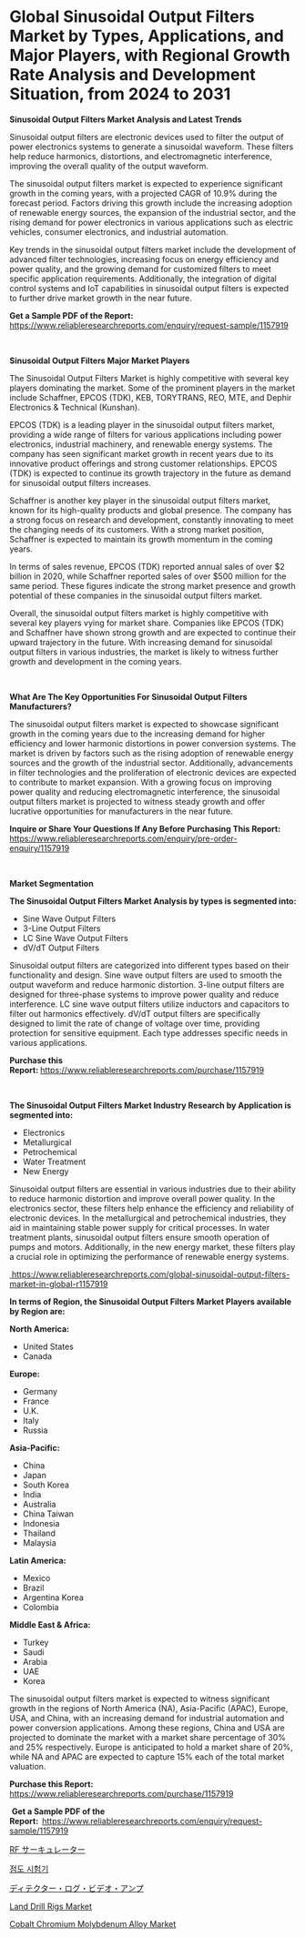 <p><h1>Global Sinusoidal Output Filters Market by Types, Applications, and Major Players, with Regional Growth Rate Analysis and Development Situation, from 2024 to 2031</h1></p><p><strong>Sinusoidal Output Filters Market Analysis and Latest Trends</strong></p>
<p><p>Sinusoidal output filters are electronic devices used to filter the output of power electronics systems to generate a sinusoidal waveform. These filters help reduce harmonics, distortions, and electromagnetic interference, improving the overall quality of the output waveform.</p><p>The sinusoidal output filters market is expected to experience significant growth in the coming years, with a projected CAGR of 10.9% during the forecast period. Factors driving this growth include the increasing adoption of renewable energy sources, the expansion of the industrial sector, and the rising demand for power electronics in various applications such as electric vehicles, consumer electronics, and industrial automation.</p><p>Key trends in the sinusoidal output filters market include the development of advanced filter technologies, increasing focus on energy efficiency and power quality, and the growing demand for customized filters to meet specific application requirements. Additionally, the integration of digital control systems and IoT capabilities in sinusoidal output filters is expected to further drive market growth in the near future.</p></p>
<p><strong>Get a Sample PDF of the Report:&nbsp;</strong> <a href="https://www.reliableresearchreports.com/enquiry/request-sample/1157919">https://www.reliableresearchreports.com/enquiry/request-sample/1157919</a></p>
<p>&nbsp;</p>
<p><strong>Sinusoidal Output Filters Major Market Players</strong></p>
<p><p>The Sinusoidal Output Filters Market is highly competitive with several key players dominating the market. Some of the prominent players in the market include Schaffner, EPCOS (TDK), KEB, TORYTRANS, REO, MTE, and Dephir Electronics & Technical (Kunshan).</p><p>EPCOS (TDK) is a leading player in the sinusoidal output filters market, providing a wide range of filters for various applications including power electronics, industrial machinery, and renewable energy systems. The company has seen significant market growth in recent years due to its innovative product offerings and strong customer relationships. EPCOS (TDK) is expected to continue its growth trajectory in the future as demand for sinusoidal output filters increases.</p><p>Schaffner is another key player in the sinusoidal output filters market, known for its high-quality products and global presence. The company has a strong focus on research and development, constantly innovating to meet the changing needs of its customers. With a strong market position, Schaffner is expected to maintain its growth momentum in the coming years.</p><p>In terms of sales revenue, EPCOS (TDK) reported annual sales of over $2 billion in 2020, while Schaffner reported sales of over $500 million for the same period. These figures indicate the strong market presence and growth potential of these companies in the sinusoidal output filters market.</p><p>Overall, the sinusoidal output filters market is highly competitive with several key players vying for market share. Companies like EPCOS (TDK) and Schaffner have shown strong growth and are expected to continue their upward trajectory in the future. With increasing demand for sinusoidal output filters in various industries, the market is likely to witness further growth and development in the coming years.</p></p>
<p>&nbsp;</p>
<p><strong>What Are The Key Opportunities For Sinusoidal Output Filters Manufacturers?</strong></p>
<p><p>The sinusoidal output filters market is expected to showcase significant growth in the coming years due to the increasing demand for higher efficiency and lower harmonic distortions in power conversion systems. The market is driven by factors such as the rising adoption of renewable energy sources and the growth of the industrial sector. Additionally, advancements in filter technologies and the proliferation of electronic devices are expected to contribute to market expansion. With a growing focus on improving power quality and reducing electromagnetic interference, the sinusoidal output filters market is projected to witness steady growth and offer lucrative opportunities for manufacturers in the near future.</p></p>
<p><strong>Inquire or Share Your Questions If Any Before Purchasing This Report:</strong> <a href="https://www.reliableresearchreports.com/enquiry/pre-order-enquiry/1157919">https://www.reliableresearchreports.com/enquiry/pre-order-enquiry/1157919</a></p>
<p>&nbsp;</p>
<p><strong>Market Segmentation</strong></p>
<p><strong>The Sinusoidal Output Filters Market Analysis by types is segmented into:</strong></p>
<p><ul><li>Sine Wave Output Filters</li><li>3-Line Output Filters</li><li>LC Sine Wave Output Filters</li><li>dV/dT Output Filters</li></ul></p>
<p><p>Sinusoidal output filters are categorized into different types based on their functionality and design. Sine wave output filters are used to smooth the output waveform and reduce harmonic distortion. 3-line output filters are designed for three-phase systems to improve power quality and reduce interference. LC sine wave output filters utilize inductors and capacitors to filter out harmonics effectively. dV/dT output filters are specifically designed to limit the rate of change of voltage over time, providing protection for sensitive equipment. Each type addresses specific needs in various applications.</p></p>
<p><strong>Purchase this Report:&nbsp;</strong><a href="https://www.reliableresearchreports.com/purchase/1157919">https://www.reliableresearchreports.com/purchase/1157919</a></p>
<p>&nbsp;</p>
<p><strong>The Sinusoidal Output Filters Market Industry Research by Application is segmented into:</strong></p>
<p><ul><li>Electronics</li><li>Metallurgical</li><li>Petrochemical</li><li>Water Treatment</li><li>New Energy</li></ul></p>
<p><p>Sinusoidal output filters are essential in various industries due to their ability to reduce harmonic distortion and improve overall power quality. In the electronics sector, these filters help enhance the efficiency and reliability of electronic devices. In the metallurgical and petrochemical industries, they aid in maintaining stable power supply for critical processes. In water treatment plants, sinusoidal output filters ensure smooth operation of pumps and motors. Additionally, in the new energy market, these filters play a crucial role in optimizing the performance of renewable energy systems.</p></p>
<p><a href="https://www.reliableresearchreports.com/global-sinusoidal-output-filters-market-in-global-r1157919">&nbsp;https://www.reliableresearchreports.com/global-sinusoidal-output-filters-market-in-global-r1157919</a></p>
<p><strong>In terms of Region, the Sinusoidal Output Filters Market Players available by Region are:</strong></p>
<p>
    <p> <strong> North America: </strong>
        <ul>
            <li>United States</li>
            <li>Canada</li>
        </ul>
        </p> 
    <p> <strong> Europe: </strong>
        <ul>
            <li>Germany</li>
            <li>France</li>
            <li>U.K.</li>
            <li>Italy</li>
            <li>Russia</li>
        </ul>
        </p> 
    <p> <strong> Asia-Pacific: </strong>
        <ul>
            <li>China</li>
            <li>Japan</li>
            <li>South Korea</li>
            <li>India</li>
            <li>Australia</li>
            <li>China Taiwan</li>
            <li>Indonesia</li>
            <li>Thailand</li>
            <li>Malaysia</li>
        </ul>
        </p> 
    <p> <strong> Latin America: </strong>
        <ul>
            <li>Mexico</li>
            <li>Brazil</li>
            <li>Argentina Korea</li>
            <li>Colombia</li>
        </ul>
        </p> 
    <p> <strong> Middle East & Africa: </strong>
        <ul>
            <li>Turkey</li>
            <li>Saudi</li>
            <li>Arabia</li>
            <li>UAE</li>
            <li>Korea</li>
        </ul>
    </p>
    </p>
<p><p>The sinusoidal output filters market is expected to witness significant growth in the regions of North America (NA), Asia-Pacific (APAC), Europe, USA, and China, with an increasing demand for industrial automation and power conversion applications. Among these regions, China and USA are projected to dominate the market with a market share percentage of 30% and 25% respectively. Europe is anticipated to hold a market share of 20%, while NA and APAC are expected to capture 15% each of the total market valuation.</p></p>
<p><strong>Purchase this Report: </strong><a href="https://www.reliableresearchreports.com/purchase/1157919">https://www.reliableresearchreports.com/purchase/1157919</a></p>
<p>&nbsp;<strong>Get a Sample PDF of the Report:&nbsp;&nbsp;</strong><a href="https://www.reliableresearchreports.com/enquiry/request-sample/1157919">https://www.reliableresearchreports.com/enquiry/request-sample/1157919</a></p>
<p><strong></strong></p>
<p><p><a href="https://github.com/avwofrml53535/Market-Research-Report-List-1/blob/main/638329621462.md">RF サーキュレーター</a></p><p><a href="https://github.com/lzuwsfreyoq70/Market-Research-Report-List-1/blob/main/856750119857.md">점도 시험기</a></p><p><a href="https://github.com/vtbvgl20191192/Market-Research-Report-List-1/blob/main/996491921463.md">ディテクター・ログ・ビデオ・アンプ</a></p><p><a href="https://github.com/elizabethdagraca/Market-Research-Report-List-2/blob/main/land-drill-rigs-market.md">Land Drill Rigs Market</a></p><p><a href="https://issuu.com/reportprime-2/docs/cobalt-chromium-molybdenum-alloy-market-size-2030.">Cobalt Chromium Molybdenum Alloy Market</a></p></p>